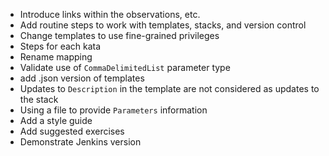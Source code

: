 - Introduce links within the observations, etc.
- Add routine steps to work with templates, stacks, and version control
- Change templates to use fine-grained privileges
- Steps for each kata
- Rename mapping
- Validate use of `CommaDelimitedList` parameter type
- add .json version of templates
- Updates to `Description` in the template are not considered as updates to the stack
- Using a file to provide `Parameters` information
- Add a style guide
- Add suggested exercises
- Demonstrate Jenkins version
